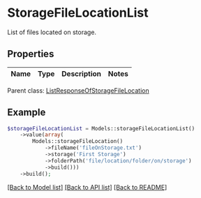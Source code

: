 # StorageFileLocationList

List of files located on storage.

## Properties
Name | Type | Description | Notes
---- | ---- | ----------- | -----

 Parent class: [ListResponseOfStorageFileLocation](ListResponseOfStorageFileLocation.md)


## Example
```php
$storageFileLocationList = Models::storageFileLocationList()
    ->value(array(
        Models::storageFileLocation()
            ->fileName('fileOnStorage.txt')
            ->storage('First Storage')
            ->folderPath('file/location/folder/on/storage')
            ->build()))
    ->build();
```


[[Back to Model list]](README.md#documentation-for-models) [[Back to API list]](README.md#documentation-for-api-endpoints) [[Back to README]](README.md)

